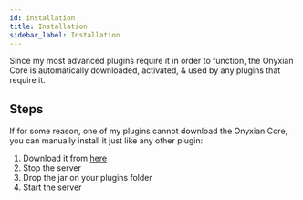 ```yaml
---
id: installation
title: Installation
sidebar_label: Installation
---
```

Since my most advanced plugins require it in order to function, the Onyxian Core is automatically downloaded, activated, & used by any plugins that require it.

## Steps
If for some reason, one of my plugins cannot download the Onyxian Core, you can manually install it just like any other plugin:
1. Download it from <a href="https://github.com/OnyxianSoul/OnyxianCoreJars/releases">here</a>
2. Stop the server
3. Drop the jar on your plugins folder
4. Start the server